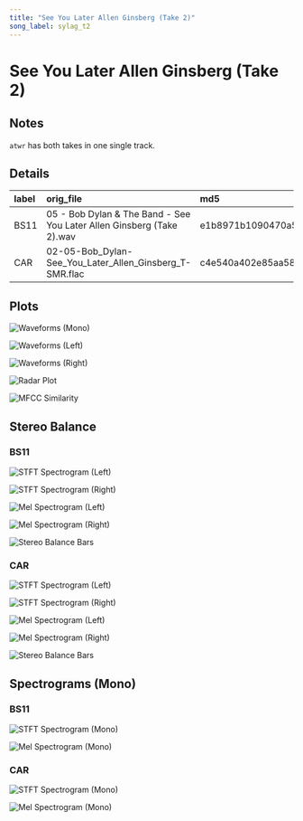 ```yaml
---
title: "See You Later Allen Ginsberg (Take 2)"
song_label: sylag_t2
---
```


# See You Later Allen Ginsberg (Take 2)

## Notes

`atwr` has both takes in one single track.


## Details

| label   | orig_file                                                             | md5                              |   disc |   track |   duration_sec | duration_fmt   |   loudness |   loudness_left |   loudness_right |   loudness_balance |      rms |   rms_left |   rms_right |   rms_balance |   lr_corr |   spectral_centroid |
|:--------|:----------------------------------------------------------------------|:---------------------------------|-------:|--------:|---------------:|:---------------|-----------:|----------------:|-----------------:|-------------------:|---------:|-----------:|------------:|--------------:|----------:|--------------------:|
| BS11    | 05 - Bob Dylan & The Band - See You Later Allen Ginsberg (Take 2).wav | e1b8971b1090470a5504148f92f8a58b |      2 |       5 |        51.24   | 00:51:240      |   -17.8778 |        -17.9355 |         -17.4219 |          -0.513581 | 0.118572 |   0.120911 |    0.120357 |   0.000553742 |  0.919718 |             2467.76 |
| CAR     | 02-05-Bob_Dylan-See_You_Later_Allen_Ginsberg_T-SMR.flac               | c4e540a402e85aa5894f4e3b8eda83a1 |      2 |       5 |        51.2466 | 00:51:246      |   -17.8705 |        -17.9369 |         -17.4058 |          -0.531075 | 0.11854  |   0.120877 |    0.120323 |   0.000554614 |  0.919716 |             2135.59 |

## Plots
![Waveforms (Mono)](sylag_t2-waveforms_Mono.png)

![Waveforms (Left)](sylag_t2-waveforms_L.png)

![Waveforms (Right)](sylag_t2-waveforms_R.png)

![Radar Plot](sylag_t2-radar_plot.png)

![MFCC Similarity](sylag_t2-similarity_matrix.png)

## Stereo Balance

### BS11

![STFT Spectrogram (Left)](sylag_t2-BS11_spectrogram_L.png)

![STFT Spectrogram (Right)](sylag_t2-BS11_spectrogram_R.png)

![Mel Spectrogram (Left)](sylag_t2-BS11_melspec_L.png)

![Mel Spectrogram (Right)](sylag_t2-BS11_melspec_R.png)

![Stereo Balance Bars](sylag_t2-BS11_balance.png)

### CAR

![STFT Spectrogram (Left)](sylag_t2-CAR_spectrogram_L.png)

![STFT Spectrogram (Right)](sylag_t2-CAR_spectrogram_R.png)

![Mel Spectrogram (Left)](sylag_t2-CAR_melspec_L.png)

![Mel Spectrogram (Right)](sylag_t2-CAR_melspec_R.png)

![Stereo Balance Bars](sylag_t2-CAR_balance.png)

## Spectrograms (Mono)

### BS11

![STFT Spectrogram (Mono)](sylag_t2-BS11_spectrogram_Mono.png)

![Mel Spectrogram (Mono)](sylag_t2-BS11_melspec_Mono.png)

### CAR

![STFT Spectrogram (Mono)](sylag_t2-CAR_spectrogram_Mono.png)

![Mel Spectrogram (Mono)](sylag_t2-CAR_melspec_Mono.png)

